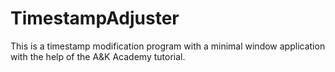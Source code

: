 # TimestampAdjuster

This is a timestamp modification program with a minimal window application with the help of the A&K Academy tutorial.
